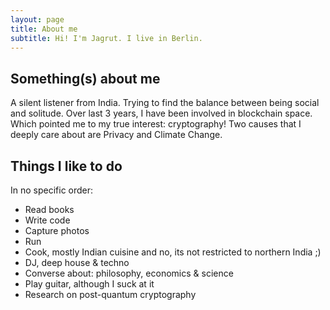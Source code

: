 ```yaml
---
layout: page
title: About me
subtitle: Hi! I'm Jagrut. I live in Berlin.
---
```


## Something(s) about me

A silent listener from India. Trying to find the balance between being social and solitude. Over last 3 years, I have been involved in blockchain space. Which pointed me to my true interest: cryptography! Two causes that I deeply care about are Privacy and Climate Change.

## Things I like to do

In no specific order:

- Read books
- Write code
- Capture photos
- Run
- Cook, mostly Indian cuisine and no, its not restricted to northern India ;)
- DJ, deep house & techno
- Converse about: philosophy, economics & science
- Play guitar, although I suck at it
- Research on post-quantum cryptography